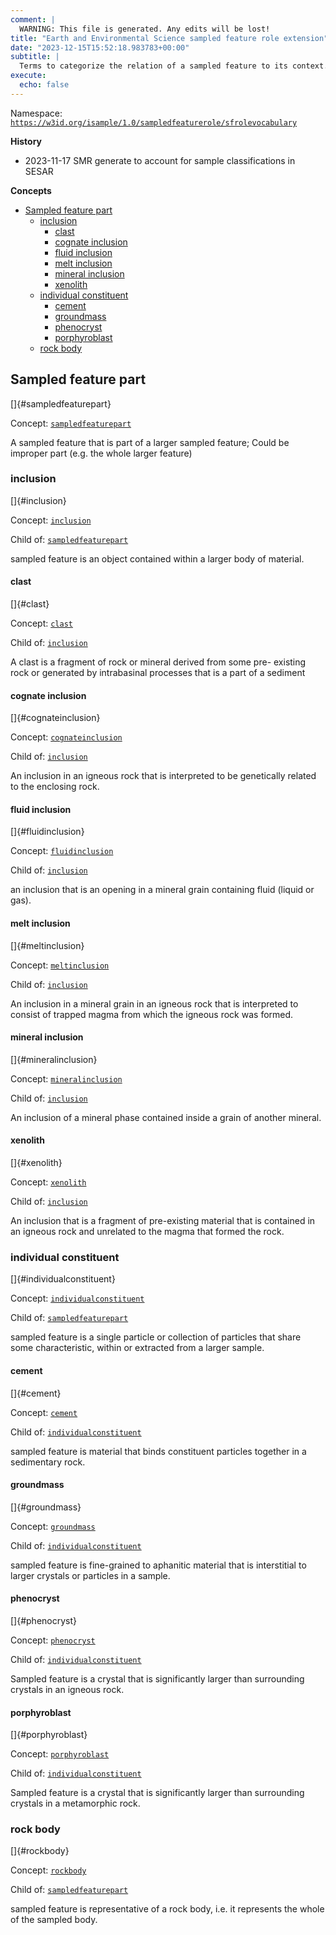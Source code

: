 ```yaml
---
comment: | 
  WARNING: This file is generated. Any edits will be lost!
title: "Earth and Environmental Science sampled feature role extension"
date: "2023-12-15T15:52:18.983783+00:00"
subtitle: |
  Terms to categorize the relation of a sampled feature to its context. In the Earth Science realm this is typically relation of sampled feature to a containing rock body or rock body part.
execute:
  echo: false
---
```


Namespace: 
[`https://w3id.org/isample/1.0/sampledfeaturerole/sfrolevocabulary`](https://w3id.org/isample/1.0/sampledfeaturerole/sfrolevocabulary)

**History**

* 2023-11-17 SMR generate to account for sample classifications in SESAR

**Concepts**

- [Sampled feature part](#sampledfeaturepart)
    - [inclusion](#inclusion)
        - [clast](#clast)
        - [cognate inclusion](#cognateinclusion)
        - [fluid inclusion](#fluidinclusion)
        - [melt inclusion](#meltinclusion)
        - [mineral inclusion](#mineralinclusion)
        - [xenolith](#xenolith)
    - [individual constituent](#individualconstituent)
        - [cement](#cement)
        - [groundmass](#groundmass)
        - [phenocryst](#phenocryst)
        - [porphyroblast](#porphyroblast)
    - [rock body](#rockbody)

##  Sampled feature part

[]{#sampledfeaturepart}

Concept: [`sampledfeaturepart`](https://w3id.org/isample/1.0/sampledfeaturerole/sampledfeaturepart)

A sampled feature that is part of a larger sampled feature; Could be
improper part (e.g. the whole larger feature)

###  inclusion

[]{#inclusion}

Concept: [`inclusion`](https://w3id.org/isample/1.0/sampledfeaturerole/inclusion)

Child of:
 [`sampledfeaturepart`](#sampledfeaturepart)

sampled feature is an object contained within a larger body of
material.

####  clast

[]{#clast}

Concept: [`clast`](https://w3id.org/isample/1.0/sampledfeaturerole/clast)

Child of:
 [`inclusion`](#inclusion)

A clast is a fragment of rock or mineral derived from some pre-
existing rock or generated by intrabasinal processes that is a part of
a sediment

####  cognate inclusion

[]{#cognateinclusion}

Concept: [`cognateinclusion`](https://w3id.org/isample/1.0/sampledfeaturerole/cognateinclusion)

Child of:
 [`inclusion`](#inclusion)

An inclusion in an igneous rock that is interpreted to be genetically
related to the enclosing rock.

####  fluid inclusion

[]{#fluidinclusion}

Concept: [`fluidinclusion`](https://w3id.org/isample/1.0/sampledfeaturerole/fluidinclusion)

Child of:
 [`inclusion`](#inclusion)

an inclusion that is an opening in a mineral grain containing fluid
(liquid or gas).

####  melt inclusion

[]{#meltinclusion}

Concept: [`meltinclusion`](https://w3id.org/isample/1.0/sampledfeaturerole/meltinclusion)

Child of:
 [`inclusion`](#inclusion)

An inclusion in a mineral grain in an igneous rock that is interpreted
to consist of trapped magma from which the igneous rock was formed.

####  mineral inclusion

[]{#mineralinclusion}

Concept: [`mineralinclusion`](https://w3id.org/isample/1.0/sampledfeaturerole/mineralinclusion)

Child of:
 [`inclusion`](#inclusion)

An inclusion of a mineral phase contained inside a grain of another
mineral.

####  xenolith

[]{#xenolith}

Concept: [`xenolith`](https://w3id.org/isample/1.0/sampledfeaturerole/xenolith)

Child of:
 [`inclusion`](#inclusion)

An inclusion that is a fragment of pre-existing material that is
contained in an igneous rock and unrelated to the magma that formed
the rock.

###  individual constituent

[]{#individualconstituent}

Concept: [`individualconstituent`](https://w3id.org/isample/1.0/sampledfeaturerole/individualconstituent)

Child of:
 [`sampledfeaturepart`](#sampledfeaturepart)

sampled feature is a single particle or collection of particles that
share some characteristic, within or extracted from a larger sample.

####  cement

[]{#cement}

Concept: [`cement`](https://w3id.org/isample/1.0/sampledfeaturerole/cement)

Child of:
 [`individualconstituent`](#individualconstituent)

sampled feature is material that binds constituent particles together
in a sedimentary rock.

####  groundmass

[]{#groundmass}

Concept: [`groundmass`](https://w3id.org/isample/1.0/sampledfeaturerole/groundmass)

Child of:
 [`individualconstituent`](#individualconstituent)

sampled feature is fine-grained to aphanitic material that is
interstitial to larger crystals or particles in a sample.

####  phenocryst

[]{#phenocryst}

Concept: [`phenocryst`](https://w3id.org/isample/1.0/sampledfeaturerole/phenocryst)

Child of:
 [`individualconstituent`](#individualconstituent)

Sampled feature is a crystal that is significantly larger than
surrounding crystals in an igneous rock.

####  porphyroblast

[]{#porphyroblast}

Concept: [`porphyroblast`](https://w3id.org/isample/1.0/sampledfeaturerole/porphyroblast)

Child of:
 [`individualconstituent`](#individualconstituent)

Sampled feature is a crystal that is significantly larger than
surrounding crystals in a metamorphic rock.

###  rock body

[]{#rockbody}

Concept: [`rockbody`](https://w3id.org/isample/1.0/sampledfeaturerole/rockbody)

Child of:
 [`sampledfeaturepart`](#sampledfeaturepart)

sampled feature is representative of a rock body, i.e. it represents
the whole of the sampled body.


